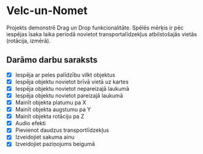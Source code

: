 # Velc-un-Nomet
Projekts demonstrē Drag un Drop funkcionalitāte. Spēlēs mērķis ir pēc iespējas īsaka laika periodā novietot transportalīdzekļus atbilstošajās vietās (rotācija, izmērā).

## Darāmo darbu saraksts
- [x] Iespēja ar peles palīdzību vilkt objektus
- [x] Iespēja objektu novietot brīvā vietā uz kartes
- [x] Iespēja objektu novietot nepareizajā laukumā
- [x] Iespēja objektu novietot pareizajā laukumā
- [x] Mainīt objekta platumu pa X
- [x] Mainīt objekta augstumu pa Y
- [x] Mainīt objekta rotāciju pa Z
- [x] Audio efekti
- [x] Pievienot daudzus transportlīdzekļus
- [x] Izveidojiet sakuma ainu
- [x] Izveidojiet paziņojums beigumā
